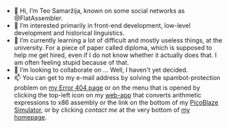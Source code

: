- 👋 Hi, I’m Teo Samaržija, known on some social networks as @FlatAssembler.
- 👀 I’m interested primarily in front-end development, low-level development and historical linguistics.
- 🌱 I’m currently learning a lot of difficult and mostly useless things, at the university.
For a piece of paper called diploma, which is supposed to help me get hired, even if I do not know whether it actually does that. I am often feeling stupid because of that.
- 💞️ I’m looking to collaborate on ... Well, I haven't yet decided.
- 📫 You can get to my e-mail address by solving the spambot-protection problem on [my Error 404 page](https://flatassembler.github.io/does_not_exist.html) or on the menu that is opened by clicking the top-left icon on my [web-app](https://flatassembler.github.io/compiler.html) that converts arithmetic expressions to x86 assembly or the link on the bottom of my [PicoBlaze Simulator](https://flatassembler.github.io/PicoBlaze/PicoBlaze), or by clicking *contact me* at the very bottom of [my homepage](https://flatassembler.github.io/).

<!---
FlatAssembler/FlatAssembler is a ✨ special ✨ repository because its `README.md` (this file) appears on your GitHub profile.
You can click the Preview link to take a look at your changes.
--->
